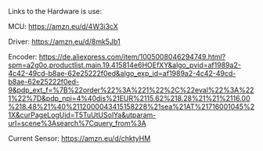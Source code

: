 Links to the Hardware is use:

MCU: https://amzn.eu/d/4W3i3cX

Driver: https://amzn.eu/d/8mk5Jb1

Encoder: https://de.aliexpress.com/item/1005008046294749.html?spm=a2g0o.productlist.main.19.415814e6HOEfXY&algo_pvid=af1989a2-4c42-49cd-b8ae-62e25222f0ed&algo_exp_id=af1989a2-4c42-49cd-b8ae-62e25222f0ed-9&pdp_ext_f=%7B%22order%22%3A%221%22%2C%22eval%22%3A%221%22%7D&pdp_npi=4%40dis%21EUR%2115.62%218.28%21%21%2116.00%218.48%21%40%2112000043415158228%21sea%21AT%21716001045%21X&curPageLogUid=T5TuUtUSolYa&utparam-url=scene%3Asearch%7Cquery_from%3A

Current Sensor: https://amzn.eu/d/chktyHM
